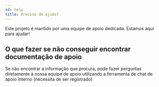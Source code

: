 ```yaml
---
id: help
title: Precisa de ajuda?
---
```


Este projeto é mantido por uma equipe de apoio dedicada. Estamos aqui para ajudar!

## O que fazer se não conseguir encontrar documentação de apoio

Se não encontrar a informação que procura, pode fazer perguntas diretamente à nossa equipe de apoio utilizando a ferramenta de chat de apoio interno (necessita de ser registrado)